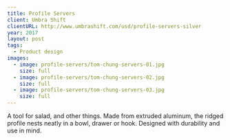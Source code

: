 ```yaml
---
title: Profile Servers
client: Umbra Shift
clientURL: http://www.umbrashift.com/usd/profile-servers-silver
year: 2017
layout: post
tags:
  - Product design
images:
  - image: profile-servers/tom-chung-servers-01.jpg
    size: full
  - image: profile-servers/tom-chung-servers-02.jpg
    size: full
  - image: profile-servers/tom-chung-servers-03.jpg
    size: full
---
```


A tool for salad, and other things. Made from extruded aluminum, the ridged profile nests neatly in a bowl, drawer or hook. Designed with durability and use in mind.
